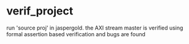 # verif_project


run 'source proj' in jaspergold. the AXI stream master is verified using formal assertion based verification and bugs are found 

